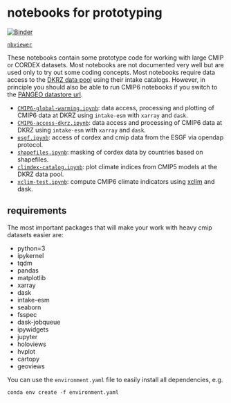 # notebooks for prototyping

[![Binder](https://binder.pangeo.io/badge_logo.svg)](https://binder.pangeo.io/v2/gh/larsbuntemeyer/notebooks/main)

[`nbviewer`](https://nbviewer.jupyter.org/github/larsbuntemeyer/notebooks/tree/main/)


These notebooks contain some prototype code for working with large CMIP or CORDEX datasets. Most notebooks are not documented 
very well but are used only to try out some coding concepts. Most notebooks require data access to the 
[DKRZ data pool](https://www.dkrz.de/up/de-services/de-data-management/de-cmip-data-pool) using their intake catalogs. However, in principle
you should also be able to run CMIP6 notebooks if you switch to the [PANGEO datastore url](https://github.com/pangeo-data/pangeo-datastore).

* [`CMIP6-global-warming.ipynb`](https://nbviewer.jupyter.org/github/larsbuntemeyer/notebooks/blob/main/CMIP6-global-warming.ipynb?flush_cache=true): data access, processing and plotting of CMIP6 data at DKRZ using `intake-esm` with `xarray` and `dask`.
* [`CMIP6-access-dkrz.ipynb`](https://nbviewer.jupyter.org/github/larsbuntemeyer/notebooks/blob/main/CMIP6-access-dkrz.ipynb?flush_cache=true): data access and processing of CMIP6 data at DKRZ using `intake-esm` with `xarray` and `dask`.
* [`esgf.ipynb`](https://nbviewer.jupyter.org/github/larsbuntemeyer/notebooks/blob/main/esgf.ipynb?flush_cache=true): access of cordex and cmip data from the ESGF via opendap protocol.
* [`shapefiles.ipynb`](https://nbviewer.jupyter.org/github/larsbuntemeyer/notebooks/blob/main/shapefiles.ipynb?flush_cache=true): masking of cordex data by countries based on shapefiles.
* [`climdex-catalog.ipynb`](https://nbviewer.jupyter.org/github/larsbuntemeyer/notebooks/blob/main/climdex-catalog.ipynb?flush_cache=true): plot climate indices from CMIP5 models at the DKRZ data pool.
* [`xclim-test.ipynb`](https://nbviewer.jupyter.org/github/larsbuntemeyer/notebooks/blob/main/xclim-test.ipynb?flush_cache=true): compute CMIP6 climate indicators using [xclim](https://github.com/Ouranosinc/xclim) and dask.


## requirements

The most important packages that will make your work with heavy cmip datasets easier are:

  - python=3
  - ipykernel
  - tqdm
  - pandas
  - matplotlib
  - xarray
  - dask
  - intake-esm
  - seaborn
  - fsspec
  - dask-jobqueue
  - ipywidgets
  - jupyter
  - holoviews
  - hvplot
  - cartopy
  - geoviews

You can use the `environment.yaml` file to easily install all dependencies, e.g.
```
conda env create -f environment.yaml
```
